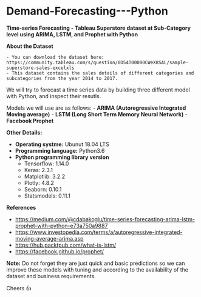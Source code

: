 # Demand-Forecasting---Python

**Time-series Forecasting - Tableau Superstore dataset at Sub-Category level using ARIMA, LSTM, and Prophet with Python**

**About the Dataset**

    - You can download the dataset here: https://community.tableau.com/s/question/0D54T00000CWeX8SAL/sample-superstore-sales-excelxls
    - This dataset contains the sales details of different categories and subcategories from the year 2014 to 2017.

We will try to forecast a time series data by building three different model with Python, and inspect their resutls. 

Models we will use are as follows: 
    - **ARIMA (Autoregressive Integrated Moving average)**
    - **LSTM (Long Short Term Memory Neural Network)**
    - **Facebook Prophet**
      

**Other Details:**

   - **Operating systme:** Ubunut 18.04 LTS
   - **Programming language:** Python3.6
   - **Python programming library version**
       - Tensorflow: 1.14.0
       - Keras: 2.3.1
       - Matplotlib: 3.2.2
       - Plotly: 4.8.2
       - Seaborn: 0.10.1
       - Statsmodels: 0.11.1
       

**References**

- https://medium.com/@cdabakoglu/time-series-forecasting-arima-lstm-prophet-with-python-e73a750a9887
- https://www.investopedia.com/terms/a/autoregressive-integrated-moving-average-arima.asp
- https://hub.packtpub.com/what-is-lstm/
- https://facebook.github.io/prophet/


**Note:** Do not forget they are just quick and basic predictions so we can improve these models with tuning and according to the availability of the dataset and business requirements.

Cheers :+1:
